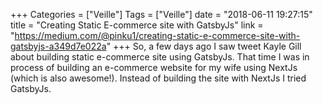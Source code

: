 +++
Categories = ["Veille"]
Tags = ["Veille"]
date = "2018-06-11 19:27:15"
title = "Creating Static E-commerce site with GatsbyJs"
link = "https://medium.com/@pinku1/creating-static-e-commerce-site-with-gatsbyjs-a349d7e022a"
+++
So, a few days ago I saw tweet Kayle Gill about building static e-commerce site using GatsbyJs. That time I was in process of building an e-commerce website for my wife using NextJs (which is also awesome!).  Instead of building the site with NextJs I tried GatsbyJs.